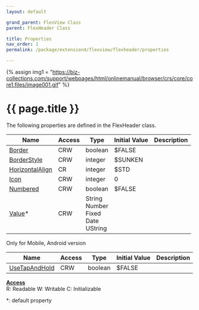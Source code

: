 ```yaml
---
layout: default

grand_parent: FlexView Class
parent: FlexHeader Class

title: Properties
nav_order: 1
permalink: /package/extension4/flexview/flexheader/properties

---
```

{% assign img1 = "https://biz-collections.com/support/webpages/html/onlinemanual/browser/crs/core/core1.files/image001.gif" %}


# {{ page.title }}

The following properties are defined in the FlexHeader class.

|Name       | Access | Type   | Initial Value | Description |
|----------	|--------|--------|---------------|----------|
|[Border](/package/extension4/flexview/flexheader/properties/border) | CRW | boolean | $FALSE | |
|[BorderStyle](/package/extension4/flexview/flexheader/properties/borderstyle) | CRW | integer | $SUNKEN | |
|[HorizontalAlign](/package/extension4/flexview/flexheader/properties/horizontalalign) | CR | integer | $STD | |
|[Icon](/package/extension4/flexview/flexheader/properties/icon) | CRW | integer | 0 | |
|[Numbered](/package/extension4/flexview/flexheader/properties/numbered) | CRW | boolean | $FALSE | |
|[Value](/package/extension4/flexview/flexheader/properties/value)* | CRW | String<br>Number<br>Fixed<br>Date<br>UString |  | |


Only for Mobile, Android version 

|Name       | Access | Type   | Initial Value | Description |
|----------	|--------|--------|---------------|----------|
|[UseTapAndHold](/package/extension4/flexview/flexheader/properties/usetapandhold) | CRW | boolean | $FALSE | |

<u><b>Access</b></u><br>
R: Readable
W: Writable
C: Initializable

*: default property